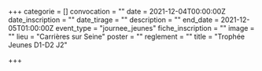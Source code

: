 +++
categorie = []
convocation = ""
date = 2021-12-04T00:00:00Z
date_inscription = ""
date_tirage = ""
description = ""
end_date = 2021-12-05T01:00:00Z
event_type = "journee_jeunes"
fiche_inscription = ""
image = ""
lieu = "Carrières sur Seine"
poster = ""
reglement = ""
title = "Trophée  Jeunes D1-D2 J2"

+++
